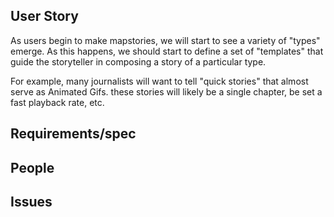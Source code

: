 ## User Story

As users begin to make mapstories, we will start to see a variety of "types" emerge. As this happens, we should start to define a set of "templates" that guide the storyteller in composing a story of a particular type.

For example, many journalists will want to tell "quick stories" that almost serve as Animated Gifs. these stories will likely be a single chapter, be set a fast playback rate, etc.

## Requirements/spec

## People

## Issues
